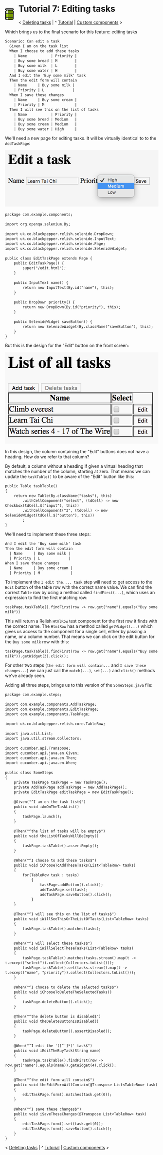 <img style="float: left; margin-right: 16px;" src="../images/Relish.png" width="28" height="38">

<h1 style="margin-top: -16px">Tutorial 7: Editing tasks</h1>

&lt; [Deleting tasks](./tutorial-6.html) | ^ [Tutorial](./tutorial.html) | [Custom components](./tutorial-8.html) &gt;

Which brings us to the final scenario for this feature: editing tasks

    Scenario: Can edit a task
      Given I am on the task list
      When I choose to add these tasks
        | Name           | Priority |
        | Buy some bread | M        |
        | Buy some milk  | L        |
        | Buy some water | H        |
      And I edit the 'Buy some milk' task
      Then the edit form will contain
        | Name     | Buy some milk |
        | Priority | L             |
      When I save these changes
        | Name     | Buy some cream |
        | Priority | M              |
      Then I will see this on the list of tasks
        | Name           | Priority |
        | Buy some bread | Medium   |
        | Buy some cream | Medium   |
        | Buy some water | High     |

We'll need a new page for editing tasks. It will be virtually identical to to the `AddTaskPage`:

![img](../images/edit-task.png)

    package com.example.components;
    
    import org.openqa.selenium.By;
    
    import uk.co.blackpepper.relish.selenide.DropDown;
    import uk.co.blackpepper.relish.selenide.InputText;
    import uk.co.blackpepper.relish.selenide.Page;
    import uk.co.blackpepper.relish.selenide.SelenideWidget;
    
    public class EditTaskPage extends Page {
        public EditTaskPage() {
            super("/edit.html");
        }
    
        public InputText name() {
            return new InputText(By.id("name"), this);
        }
    
        public DropDown priority() {
            return new DropDown(By.id("priority"), this);
        }
    
        public SelenideWidget saveButton() {
            return new SelenideWidget(By.className("saveButton"), this);
        }
    }

But this is the design for the "Edit" button on the front screen:

![img](../images/edit-button-on-list.png)

In this design, the column containing the "Edit" buttons does not have a heading. How do we refer to that column?

By default, a column without a heading if given a virtual heading that matches the number of the column, starting at zero. That means we can update the `taskTable()` to be aware of the "Edit" button like this:

    public Table taskTable()
    {
        return new Table(By.className("tasks"), this)
            .withCellComponent("select", (tdCell) -> new Checkbox(tdCell.$("input"), this))
            .withCellComponent("3", (tdCell) -> new SelenideWidget(tdCell.$("button"), this))
            ;
    }

We'll need to implement these three steps:

    And I edit the 'Buy some milk' task
    Then the edit form will contain
      | Name     | Buy some milk |
      | Priority | L             |
    When I save these changes
      | Name     | Buy some cream |
      | Priority | M              |

To implement the `I edit the.... task` step will need to get access to the `Edit` button of the table row with the correct name value. We can find the correct `Table` row by using a method called `findFirst(...)`, which uses an expression to find the first matching row:

    taskPage.taskTable().findFirst(row -> row.get("name").equals("Buy some milk"))

This will return a Relish `HtmlRow` test component for the first row it finds with the correct name. The `HtmlRow` has a method called `getWidget(...)` which gives us access to the component for a single cell, either by passing a name, or a column number. That means we can click on the edit button for the `Buy some milk` row with this:

    taskPage.taskTable().findFirst(row -> row.get("name").equals("Buy some milk")).getWidget(3).click();

For other two steps (`the edit form will contain...` and `I save these changes...`) we can just call the `match(...)`, `set(...)` and `click()` methods we've already seen.

Adding all three steps, brings us to this version of the `SomeSteps.java` file:

    package com.example.steps;
    
    import com.example.components.AddTaskPage;
    import com.example.components.EditTaskPage;
    import com.example.components.TaskPage;
    
    import uk.co.blackpepper.relish.core.TableRow;
    
    import java.util.List;
    import java.util.stream.Collectors;
    
    import cucumber.api.Transpose;
    import cucumber.api.java.en.Given;
    import cucumber.api.java.en.Then;
    import cucumber.api.java.en.When;
    
    public class SomeSteps
    {
        private TaskPage taskPage = new TaskPage();
        private AddTaskPage addTaskPage = new AddTaskPage();
        private EditTaskPage editTaskPage = new EditTaskPage();
    
        @Given("^I am on the task list$")
        public void iAmOnTheTaskList()
        {
            taskPage.launch();
        }
    
        @Then("^the list of tasks will be empty$")
        public void theListOfTasksWillBeEmpty()
        {
            taskPage.taskTable().assertEmpty();
        }
    
        @When("^I choose to add these tasks$")
        public void iChooseToAddTheseTasks(List<TableRow> tasks)
        {
            for(TableRow task : tasks)
                {
                    taskPage.addButton().click();
                    addTaskPage.set(task);
                    addTaskPage.saveButton().click();
                }
        }
    
        @Then("^I will see this on the list of tasks$")
        public void iWillSeeThisOnTheListOfTasks(List<TableRow> tasks)
        {
            taskPage.taskTable().matches(tasks);
        }
    
        @When("^I will select these tasks$")
        public void iWillSelectTheseTasks(List<TableRow> tasks)
        {
            taskPage.taskTable().matches(tasks.stream().map(t -> t.except("select")).collect(Collectors.toList()));
            taskPage.taskTable().set(tasks.stream().map(t -> t.except("name", "priority")).collect(Collectors.toList()));
        }
    
        @When("^I choose to delete the selected tasks$")
        public void iChooseToDeleteTheSelectedTasks()
        {
            taskPage.deleteButton().click();
        }
    
        @Then("^the delete button is disabled$")
        public void theDeleteButtonIsDisabled()
        {
            taskPage.deleteButton().assertDisabled();
        }

        @When("^I edit the '([^']*)' task$")
        public void iEditTheBuyTask(String name)
        {
            taskPage.taskTable().findFirst(row -> row.get("name").equals(name)).getWidget(4).click();
        }
    
        @Then("^the edit form will contain$")
        public void theEditFormWillContain(@Transpose List<TableRow> task)
        {
            editTaskPage.form().matches(task.get(0));
        }
    
        @When("^I save these changes$")
        public void iSaveTheseChanges(@Transpose List<TableRow> task)
        {
            editTaskPage.form().set(task.get(0));
            editTaskPage.form().saveButton().click();
        }
    }

&lt; [Deleting tasks](./tutorial-6.html) | ^ [Tutorial](./tutorial.html) | [Custom components](./tutorial-8.html) &gt;
